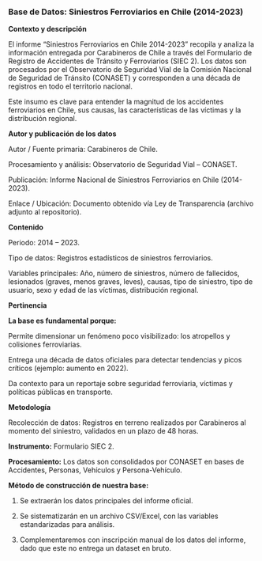 ### Base de Datos: Siniestros Ferroviarios en Chile (2014-2023)

**Contexto y descripción**

El informe “Siniestros Ferroviarios en Chile 2014-2023” recopila y analiza la información entregada por Carabineros de Chile a través del Formulario de Registro de Accidentes de Tránsito y Ferroviarios (SIEC 2). Los datos son procesados por el Observatorio de Seguridad Vial de la Comisión Nacional de Seguridad de Tránsito (CONASET) y corresponden a una década de registros en todo el territorio nacional.

Este insumo es clave para entender la magnitud de los accidentes ferroviarios en Chile, sus causas, las características de las víctimas y la distribución regional.

**Autor y publicación de los datos**

Autor / Fuente primaria: Carabineros de Chile.

Procesamiento y análisis: Observatorio de Seguridad Vial – CONASET.

Publicación: Informe Nacional de Siniestros Ferroviarios en Chile (2014-2023).

Enlace / Ubicación: Documento obtenido vía Ley de Transparencia (archivo adjunto al repositorio).

**Contenido**

Periodo: 2014 – 2023.

Tipo de datos: Registros estadísticos de siniestros ferroviarios.

Variables principales: Año, número de siniestros, número de fallecidos, lesionados (graves, menos graves, leves), causas, tipo de siniestro, tipo de usuario, sexo y edad de las víctimas, distribución regional.

**Pertinencia**

**La base es fundamental porque:**

Permite dimensionar un fenómeno poco visibilizado: los atropellos y colisiones ferroviarias.

Entrega una década de datos oficiales para detectar tendencias y picos críticos (ejemplo: aumento en 2022).

Da contexto para un reportaje sobre seguridad ferroviaria, víctimas y políticas públicas en transporte.

**Metodología**

Recolección de datos: Registros en terreno realizados por Carabineros al momento del siniestro, validados en un plazo de 48 horas.

**Instrumento:** Formulario SIEC 2.

**Procesamiento:** Los datos son consolidados por CONASET en bases de Accidentes, Personas, Vehículos y Persona-Vehículo.

**Método de construcción de nuestra base:**

1. Se extraerán los datos principales del informe oficial.

2. Se sistematizarán en un archivo CSV/Excel, con las variables estandarizadas para análisis.

3. Complementaremos con inscripción manual de los datos del informe, dado que este no entrega un dataset en bruto.